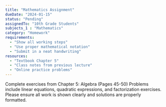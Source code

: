```yaml
---
title: "Mathematics Assignment"
dueDate: "2024-01-15"
status: "Pending"
assignedTo: "10th Grade Students"
subjects_1 : "Mathematics"
category: "Homework"
requirements:
  - "Show all working steps"
  - "Use proper mathematical notation"
  - "Submit in a neat handwriting"
resources:
  - "Textbook Chapter 5"
  - "Class notes from previous lecture"
  - "Online practice problems"
---
```

Complete exercises from Chapter 5: Algebra (Pages 45-50)
Problems include linear equations, quadratic expressions, and factorization exercises.
Please ensure all work is shown clearly and solutions are properly formatted.
